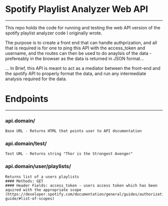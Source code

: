 # Spotify Playlist Analyzer Web API
---
This repo holds the code for running and testing the web API version of the spotify playlist analyzer code I originally wrote.

The purpose is to create a front end that can handle authprization, and all that is required is for one to ping this API with the access_token and username, and the routes can then be used to do anaylsis of the data - prefereably in the browser as the data is returned in JSON format...

... In Brief, this API is meant to act as a mediator between the front-end and the spotify API to properly format the data, and run any intermediate analysis required for the data.

# Endpoints
---
### api.domain/
    Base URL - Returns HTML that points user to API documentation
  
### api.domain/test/
    Test URL - Returns string "Thor is the Strongest Avenger"

### api.domain/user/playlists/
    Returns list of a users playlists
    #### Methods: GET
    #### Header Fields: access_token - users access token which has been aquired with the appropriate scope (https://developer.spotify.com/documentation/general/guides/authorization-guide/#list-of-scopes)
   
